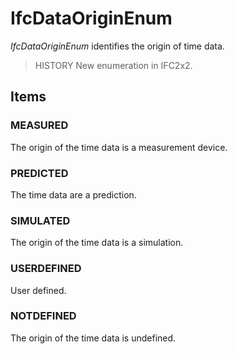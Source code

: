 # IfcDataOriginEnum

_IfcDataOriginEnum_ identifies the origin of time data.

> HISTORY  New enumeration in IFC2x2.
>

## Items

### MEASURED
The origin of the time data is a measurement device.

### PREDICTED
The time data are a prediction.

### SIMULATED
The origin of the time data is a simulation.

### USERDEFINED
User defined.

### NOTDEFINED
The origin of the time data is undefined.
